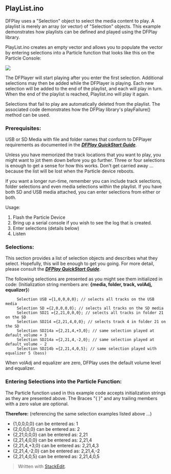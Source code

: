 ## PlayList.ino

DFPlay uses a "Selection" object to select the media content to play. A playlist is merely an array (or vector)  of "Selection" objects.  This example demonstrates how playlists can be defined and played using the DFPlay library. 

PlayList.ino creates an empty vector and allows you to populate the vector by entering selections into a Particle function that looks like this on the Particle Console:

![](https://lh5.googleusercontent.com/tEEtghIugrFSemLTFDPZp45JNd9K24GbCA3JJ4oDm2V1TpbS7kO0eCadpaws-66HR4H8R-OcHblgu7gZ5D4absuHA7eBzs5M7QrmfwCnBLfLOUf4tu2uKw8URvXHc1UhVqaCbqSn)

The DFPlayer will start playing after you enter the first selection. Additional selections may then be added while the DFPlayer is playing. Each new selection will be added to the end of the playlist, and each will play in turn. When the end of the playlist is reached, Playlist.ino will play it again. 

Selections that fail to play are automatically deleted from the playlist. The associated code demonstrates how the DFPlay library's playFailure() method can be used.  

### Prerequisites:
USB or SD Media with file and folder names that conform to DFPlayer requirements as documented in the [***DFPlay QuickStart Guide***](https://docs.google.com/document/d/e/2PACX-1vTxUyPOpk9RFMaxt53oPotWyAa5pTBVzpSS2L23bq2fGhUXK08vAFPSAWQ6gENLNFoum10IWmVFkJ7I/pub).

Unless you have memorized the track locations that you want to play, you might want to jot them down before you go further. Three or four selections is enough to get a sense for how this works.  Don't get carried away ... because the list will be lost when the Particle device reboots. 

If you want a longer run-time, remember you can include track selections, folder selections and even media selections within the playlist. If you have both SD and USB media attached, you can enter selections from either or both. 

Usage:

1. Flash the Particle Device   
2. Bring up a serial console if you wish to see the log that is created.   
3. Enter selections (details below)
4. Listen

### Selections:
This section provides a list of selection objects and describes what they select. Hopefully, this will be enough to get you going. For more detail, please consult the [***DFPlay QuickStart Guide***](https://docs.google.com/document/d/e/2PACX-1vTxUyPOpk9RFMaxt53oPotWyAa5pTBVzpSS2L23bq2fGhUXK08vAFPSAWQ6gENLNFoum10IWmVFkJ7I/pub). 

The following selections are presented as you might see them initialized in code:
(Initialization string members are: **{media, folder, track, volAdj, equalizer}**) 
```
     Selection USB ={1,0,0,0,0}; // selects all tracks on the USB media
     Selection SD ={2,0,0,0,0}; // selects all tracks on the SD media
     Selection SD21 ={2,21,0,0,0}; // selects all tracks in folder 21 on the SD
     Selection SD214 ={2,21,4,0,0}; // selects track 4 in folder 21 on the SD
     Selection SD214a ={2,21,4,+3,0}; // same selection played at default_volume + 3
     Selection SD214a ={2,21,4,-2,0}; // same selection played at default_volume - 2
     Selection SD214b ={2,21,4,0,5}; // same selection played with equalizer 5 (bass)
```
When volAdj and equalizer are zero, DFPlay uses the default volume level and equalizer. 

### Entering Selections into the Particle Function:
The Particle function used in this example code accepts initialization strings as they are presented above.
The Braces "{ }"  and any trailing members with a zero value are optional.

**Therefore:** (referencing the same selection examples listed above ...)
 - {1,0,0,0,0} can be entered as: 1  
 - {2,0,0,0,0} can be entered as: 2   
 - {2,21,0,0,0} can be entered as: 2,21 
 - {2,21,4,0,0} can be entered as: 2,21,4 
 - {2,21,4,+3,0} can be entered as: 2,21,4,3 
 - {2,21,4,-2,0} can be   entered as: 2,21,4,-2 
 - {2,21,4,0,5} can be entered as: 2,21,4,0,5

> Written with [StackEdit](https://stackedit.io/).